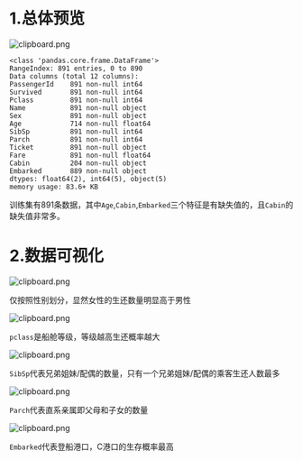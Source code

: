 # 1.总体预览

![clipboard.png](https://segmentfault.com/img/bVbqODH)

```
<class 'pandas.core.frame.DataFrame'>
RangeIndex: 891 entries, 0 to 890
Data columns (total 12 columns):
PassengerId    891 non-null int64
Survived       891 non-null int64
Pclass         891 non-null int64
Name           891 non-null object
Sex            891 non-null object
Age            714 non-null float64
SibSp          891 non-null int64
Parch          891 non-null int64
Ticket         891 non-null object
Fare           891 non-null float64
Cabin          204 non-null object
Embarked       889 non-null object
dtypes: float64(2), int64(5), object(5)
memory usage: 83.6+ KB
```

训练集有891条数据，其中`Age`,`Cabin`,`Embarked`三个特征是有缺失值的，且`Cabin`的缺失值非常多。

# 2.数据可视化

![clipboard.png](https://segmentfault.com/img/bVbqOEl)

仅按照性别划分，显然女性的生还数量明显高于男性

![clipboard.png](https://segmentfault.com/img/bVbqOEq)

`pclass`是船舱等级，等级越高生还概率越大

![clipboard.png](https://segmentfault.com/img/bVbqOEu)

`SibSp`代表兄弟姐妹/配偶的数量，只有一个兄弟姐妹/配偶的乘客生还人数最多

![clipboard.png](https://segmentfault.com/img/bVbqOG7)

`Parch`代表直系亲属即父母和子女的数量

![clipboard.png](https://segmentfault.com/img/bVbqOHc)

`Embarked`代表登船港口，C港口的生存概率最高
